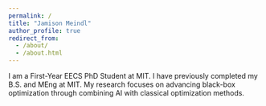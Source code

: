 ```yaml
---
permalink: /
title: "Jamison Meindl"
author_profile: true
redirect_from: 
  - /about/
  - /about.html
---
```


I am a First-Year EECS PhD Student at MIT. I have previously completed my B.S. and MEng at MIT. My research focuses on advancing black-box optimization through combining AI with classical optimization methods.
